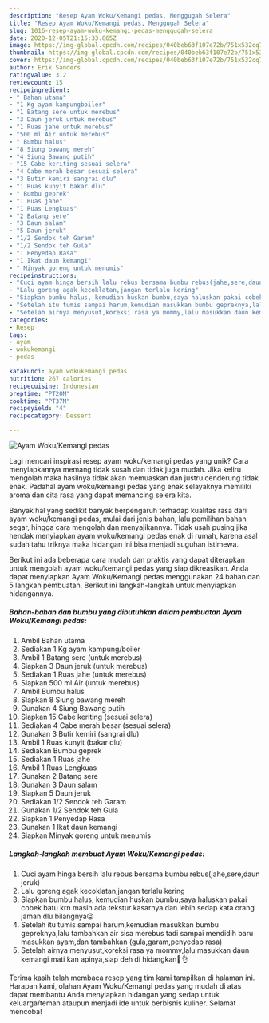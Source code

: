 ```yaml
---
description: "Resep Ayam Woku/Kemangi pedas, Menggugah Selera"
title: "Resep Ayam Woku/Kemangi pedas, Menggugah Selera"
slug: 1016-resep-ayam-woku-kemangi-pedas-menggugah-selera
date: 2020-12-05T21:15:33.865Z
image: https://img-global.cpcdn.com/recipes/040beb63f107e72b/751x532cq70/ayam-wokukemangi-pedas-foto-resep-utama.jpg
thumbnail: https://img-global.cpcdn.com/recipes/040beb63f107e72b/751x532cq70/ayam-wokukemangi-pedas-foto-resep-utama.jpg
cover: https://img-global.cpcdn.com/recipes/040beb63f107e72b/751x532cq70/ayam-wokukemangi-pedas-foto-resep-utama.jpg
author: Erik Sanders
ratingvalue: 3.2
reviewcount: 15
recipeingredient:
- " Bahan utama"
- "1 Kg ayam kampungboiler"
- "1 Batang sere untuk merebus"
- "3 Daun jeruk untuk merebus"
- "1 Ruas jahe untuk merebus"
- "500 ml Air untuk merebus"
- " Bumbu halus"
- "8 Siung bawang mereh"
- "4 Siung Bawang putih"
- "15 Cabe keriting sesuai selera"
- "4 Cabe merah besar sesuai selera"
- "3 Butir kemiri sangrai dlu"
- "1 Ruas kunyit bakar dlu"
- " Bumbu geprek"
- "1 Ruas jahe"
- "1 Ruas Lengkuas"
- "2 Batang sere"
- "3 Daun salam"
- "5 Daun jeruk"
- "1/2 Sendok teh Garam"
- "1/2 Sendok teh Gula"
- "1 Penyedap Rasa"
- "1 Ikat daun kemangi"
- " Minyak goreng untuk menumis"
recipeinstructions:
- "Cuci ayam hinga bersih lalu rebus bersama bumbu rebus(jahe,sere,daun jeruk)"
- "Lalu goreng agak kecoklatan,jangan terlalu kering"
- "Siapkan bumbu halus, kemudian huskan bumbu,saya haluskan pakai cobek batu krn masih ada tekstur kasarnya dan lebih sedap kata orang jaman dlu bilangnya😜"
- "Setelah itu tumis sampai harum,kemudian masukkan bumbu gepreknya,lalu tambahkan air sisa merebus tadi sampai mendidih baru masukkan ayam,dan tambahkan (gula,garam,penyedap rasa)"
- "Setelah airnya menyusut,koreksi rasa ya mommy,lalu masukkan daun kemangi mati kan apinya,siap deh di hidangkan🥰👌"
categories:
- Resep
tags:
- ayam
- wokukemangi
- pedas

katakunci: ayam wokukemangi pedas 
nutrition: 267 calories
recipecuisine: Indonesian
preptime: "PT20M"
cooktime: "PT37M"
recipeyield: "4"
recipecategory: Dessert

---
```



![Ayam Woku/Kemangi pedas](https://img-global.cpcdn.com/recipes/040beb63f107e72b/751x532cq70/ayam-wokukemangi-pedas-foto-resep-utama.jpg)

Lagi mencari inspirasi resep ayam woku/kemangi pedas yang unik? Cara menyiapkannya memang tidak susah dan tidak juga mudah. Jika keliru mengolah maka hasilnya tidak akan memuaskan dan justru cenderung tidak enak. Padahal ayam woku/kemangi pedas yang enak selayaknya memiliki aroma dan cita rasa yang dapat memancing selera kita.

Banyak hal yang sedikit banyak berpengaruh terhadap kualitas rasa dari ayam woku/kemangi pedas, mulai dari jenis bahan, lalu pemilihan bahan segar, hingga cara mengolah dan menyajikannya. Tidak usah pusing jika hendak menyiapkan ayam woku/kemangi pedas enak di rumah, karena asal sudah tahu triknya maka hidangan ini bisa menjadi suguhan istimewa.




Berikut ini ada beberapa cara mudah dan praktis yang dapat diterapkan untuk mengolah ayam woku/kemangi pedas yang siap dikreasikan. Anda dapat menyiapkan Ayam Woku/Kemangi pedas menggunakan 24 bahan dan 5 langkah pembuatan. Berikut ini langkah-langkah untuk menyiapkan hidangannya.

<!--inarticleads1-->

##### Bahan-bahan dan bumbu yang dibutuhkan dalam pembuatan Ayam Woku/Kemangi pedas:

1. Ambil  Bahan utama
1. Sediakan 1 Kg ayam kampung/boiler
1. Ambil 1 Batang sere (untuk merebus)
1. Siapkan 3 Daun jeruk (untuk merebus)
1. Sediakan 1 Ruas jahe (untuk merebus)
1. Siapkan 500 ml Air (untuk merebus)
1. Ambil  Bumbu halus
1. Siapkan 8 Siung bawang mereh
1. Gunakan 4 Siung Bawang putih
1. Siapkan 15 Cabe keriting (sesuai selera)
1. Sediakan 4 Cabe merah besar (sesuai selera)
1. Gunakan 3 Butir kemiri (sangrai dlu)
1. Ambil 1 Ruas kunyit (bakar dlu)
1. Sediakan  Bumbu geprek
1. Sediakan 1 Ruas jahe
1. Ambil 1 Ruas Lengkuas
1. Gunakan 2 Batang sere
1. Gunakan 3 Daun salam
1. Siapkan 5 Daun jeruk
1. Sediakan 1/2 Sendok teh Garam
1. Gunakan 1/2 Sendok teh Gula
1. Siapkan 1 Penyedap Rasa
1. Gunakan 1 Ikat daun kemangi
1. Siapkan  Minyak goreng untuk menumis




<!--inarticleads2-->

##### Langkah-langkah membuat Ayam Woku/Kemangi pedas:

1. Cuci ayam hinga bersih lalu rebus bersama bumbu rebus(jahe,sere,daun jeruk)
1. Lalu goreng agak kecoklatan,jangan terlalu kering
1. Siapkan bumbu halus, kemudian huskan bumbu,saya haluskan pakai cobek batu krn masih ada tekstur kasarnya dan lebih sedap kata orang jaman dlu bilangnya😜
1. Setelah itu tumis sampai harum,kemudian masukkan bumbu gepreknya,lalu tambahkan air sisa merebus tadi sampai mendidih baru masukkan ayam,dan tambahkan (gula,garam,penyedap rasa)
1. Setelah airnya menyusut,koreksi rasa ya mommy,lalu masukkan daun kemangi mati kan apinya,siap deh di hidangkan🥰👌




Terima kasih telah membaca resep yang tim kami tampilkan di halaman ini. Harapan kami, olahan Ayam Woku/Kemangi pedas yang mudah di atas dapat membantu Anda menyiapkan hidangan yang sedap untuk keluarga/teman ataupun menjadi ide untuk berbisnis kuliner. Selamat mencoba!
